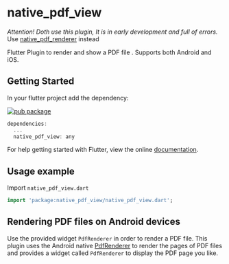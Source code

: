# native_pdf_view

*Attention! Doth use this plugin, It is in early development and full of errors.*
Use [native_pdf_renderer](../native_pdf_renderer/README.md) instead

Flutter Plugin to render and show a PDF file . Supports both Android and iOS.

## Getting Started
In your flutter project add the dependency:

[![pub package](https://img.shields.io/pub/v/native_pdf_view.svg)](https://pub.dartlang.org/packages/native_pdf_view)

```dart
dependencies:
  ...
  native_pdf_view: any
```
For help getting started with Flutter, view the online [documentation](https://flutter.io/).

## Usage example
Import `native_pdf_view.dart`
```dart
import 'package:native_pdf_view/native_pdf_view.dart';
```

## Rendering PDF files on Android devices
Use the provided widget `PdfRenderer` in order to render a PDF file.
This plugin uses the Android native [PdfRenderer](https://developer.android.com/reference/android/graphics/pdf/PdfRenderer) to render
the pages of PDF files and provides a widget called `PdfRenderer` to display the PDF page you like.
